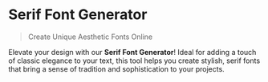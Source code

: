 # Serif Font Generator

> Create Unique Aesthetic Fonts Online

Elevate your design with our **Serif Font Generator**! Ideal for adding a touch of classic elegance to your text, this tool helps you create stylish, serif fonts that bring a sense of tradition and sophistication to your projects.